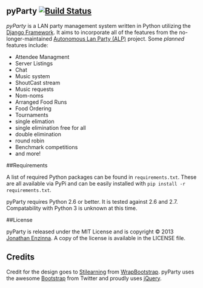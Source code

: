 pyParty  [![Build Status](https://travis-ci.org/JonnyFunFun/pyParty.png?branch=master)](https://travis-ci.org/JonnyFunFun/pyParty)
------

*pyParty* is a LAN party management system written in Python utilizing the [Django Framework](http://www.djangoproject.com/).
It aims to incorporate all of the features from the no-longer-maintained [Autonomous Lan Party (ALP)](http://www.nerdclub.net/alp/index.php)
project.  Some *planned* features include:

- Attendee Managment
- Server Listings
- Chat
- Music system
 - ShoutCast stream
 - Music requests
- Nom-noms
 - Arranged Food Runs
 - Food Ordering
- Tournaments
 - single elimation
 - single elimination free for all
 - double elimination
 - round robin
- Benchmark competitions
- and more!

##Requirements

A list of required Python packages can be found in `requirements.txt`.  These are all available via PyPi and can be easily installed with `pip install -r requirements.txt`.

pyParty requires Python 2.6 or better.  It is tested against 2.6 and 2.7.  Compatability with Python 3 is unknown at this time.


##License

pyParty is released under the MIT License and is copyright &copy; 2013 [Jonathan Enzinna](http://www.jonathanenzinna.com/).
A copy of the license is available in the LICENSE file.

## Credits

Credit for the design goes to [Stilearning](https://wrapbootstrap.com/theme/stilearn-admin-template-WB0TFD2S0)
from [WrapBootstrap](https://wrapbootstrap.com/?ref=jonnyfunfun).  pyParty uses the awesome [Bootstrap](http://twitter.github.com/bootstrap/)
from Twitter and proudly uses [jQuery](http://jquery.com/).
